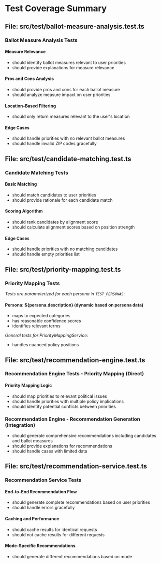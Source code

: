# Test Coverage Summary

## File: src/test/ballot-measure-analysis.test.ts

### Ballot Measure Analysis Tests
  #### Measure Relevance
  - should identify ballot measures relevant to user priorities
  - should provide explanations for measure relevance
  #### Pros and Cons Analysis
  - should provide pros and cons for each ballot measure
  - should analyze measure impact on user priorities
  #### Location-Based Filtering
  - should only return measures relevant to the user's location
  #### Edge Cases
  - should handle priorities with no relevant ballot measures
  - should handle invalid ZIP codes gracefully

## File: src/test/candidate-matching.test.ts

### Candidate Matching Tests
  #### Basic Matching
  - should match candidates to user priorities
  - should provide rationale for each candidate match
  #### Scoring Algorithm
  - should rank candidates by alignment score
  - should calculate alignment scores based on position strength
  #### Edge Cases
  - should handle priorities with no matching candidates
  - should handle empty priorities list

## File: src/test/priority-mapping.test.ts

### Priority Mapping Tests
  *Tests are parameterized for each persona in `TEST_PERSONAS`*:
  #### Persona: ${persona.description} (dynamic based on persona data)
  - maps to expected categories
  - has reasonable confidence scores
  - identifies relevant terms

  *General tests for PriorityMappingService*:
  - handles nuanced policy positions

## File: src/test/recommendation-engine.test.ts

### Recommendation Engine Tests - Priority Mapping (Direct)
  #### Priority Mapping Logic
  - should map priorities to relevant political issues
  - should handle priorities with multiple policy implications
  - should identify potential conflicts between priorities

### Recommendation Engine - Recommendation Generation (Integration)
  - should generate comprehensive recommendations including candidates and ballot measures
  - should provide explanations for recommendations
  - should handle cases with limited data

## File: src/test/recommendation-service.test.ts

### Recommendation Service Tests
  #### End-to-End Recommendation Flow
  - should generate complete recommendations based on user priorities
  - should handle errors gracefully
  #### Caching and Performance
  - should cache results for identical requests
  - should not cache results for different requests
  #### Mode-Specific Recommendations
  - should generate different recommendations based on mode

